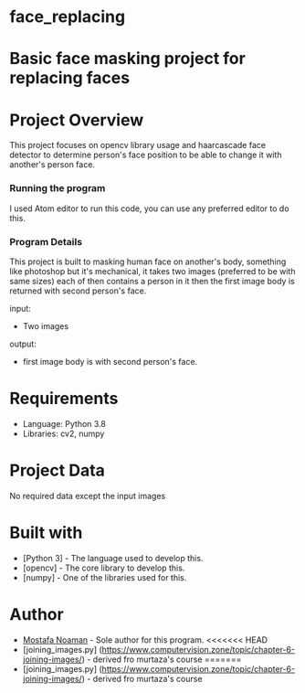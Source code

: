 # face_replacing
# Basic face masking project for replacing faces




# Project Overview

This project focuses on opencv library usage and haarcascade face detector to determine person's face position
to be able to change it with another's person face.


### Running the program

I used Atom editor to run this code, you can use any preferred editor to do this.

### Program Details

This project is built to masking human face on another's body, something like photoshop but 
it's mechanical, it takes two images (preferred to be with same sizes) each of then contains a person in it 
then the first image body is returned with second person's face.

input: 
* Two images

output:
* first image body is with second person's face.

	



# Requirements

* Language: Python 3.8
* Libraries: cv2, numpy


# Project Data

No required data except the input images



# Built with

* [Python 3] - The language used to develop this.
* [opencv] - The core library to develop this.
* [numpy] - One of the libraries used for this.


# Author

 * [Mostafa Noaman](https://github.com/moostafa1) - Sole author for this program.
<<<<<<< HEAD
 * [joining_images.py] (https://www.computervision.zone/topic/chapter-6-joining-images/) - derived fro murtaza's course
=======
 * [joining_images.py] (https://www.computervision.zone/topic/chapter-6-joining-images/) - derived fro murtaza's course

